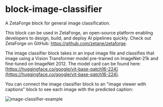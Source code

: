 # block-image-classifier
A ZetaForge block for general image classification.

This block can be used in ZetaForge, an open-source platform enabling developers to design, build, and deploy AI pipelines quickly. Check out ZetaForge on GitHub: https://github.com/zetane/zetaforge.

The image classifier block takes in an input image file and classifies that image using a Vision Transformer model pre-trained on ImageNet-21k and fine-tuned on ImageNet 2012. The model card can be found here: [https://huggingface.co/google/vit-base-patch16-224](https://huggingface.co/google/vit-base-patch16-224).

You can connect the image classifier block to an "image viewer with captions" block to see each image with the predicted caption:

![image-classifier-example](https://github.com/zetane/block-image-classifier/assets/97202788/9e2fe4e1-576f-4845-aaf7-e667458fd781)
